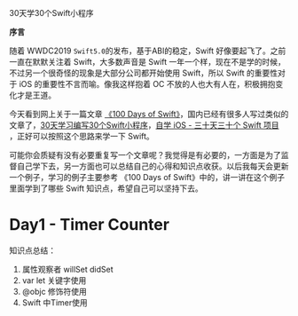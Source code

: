 30天学30个Swift小程序

**序言**  

随着 WWDC2019 `Swift5.0`的发布，基于ABI的稳定，Swift 好像要起飞了。之前一直在默默关注着 Swift，大多数声音是 Swift 一年一个样，现在不是学的时候，不过另一个很奇怪的现象是大部分公司都开始使用 Swift，所以 Swift 的重要性对于 iOS 的重要性不言而喻。像我这样抱着 OC 不放的人也大有人在，积极拥抱变化才是王道。  

今天看到网上关于一篇文章 [《100 Days of Swift》](https://samvlu.com/index.html)，国内已经有很多人写过类似的文章了，[30天学习编写30个Swift小程序](https://juejin.im/post/5c618227518825625c270640)，[自学 iOS - 三十天三十个 Swift 项目
](https://www.jianshu.com/p/52032bc4cbe4)，正好可以按照这个思路来学一下 Swift。

可能你会质疑有没有必要重复写一个文章呢？我觉得是有必要的，一方面是为了监督自己学下去，另一方面也可以总结自己的心得和知识点收获。以后我每天会更新一个例子，学习的例子主要参考 《100 Days of Swift》中的，讲一讲在这个例子里面学到了哪些 Swift 知识点，希望自己可以坚持下去。

<!-- more -->


# Day1 - Timer Counter

知识点总结：  
1. 属性观察者 willSet didSet  
2. var let 关键字使用  
3. @objc 修饰符使用  
4. Swift 中Timer使用
